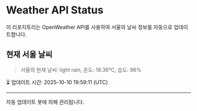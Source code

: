 
# Weather API Status

이 리포지토리는 OpenWeather API를 사용하여 서울의 날씨 정보를 자동으로 업데이트합니다.

## 현재 서울 날씨
> 서울의 현재 날씨: light rain, 온도: 18.36°C, 습도: 96%

⏳ 업데이트 시간: 2025-10-10 19:59:11 (UTC)

---
자동 업데이트 봇에 의해 관리됩니다.
